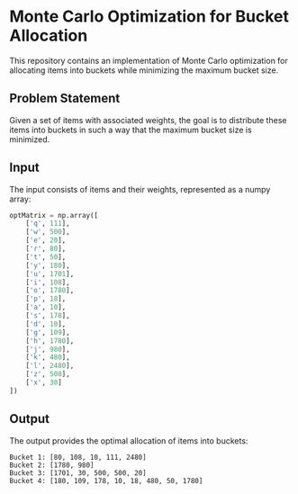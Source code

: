 # Monte Carlo Optimization for Bucket Allocation

This repository contains an implementation of Monte Carlo optimization for allocating items into buckets while minimizing the maximum bucket size.

## Problem Statement

Given a set of items with associated weights, the goal is to distribute these items into buckets in such a way that the maximum bucket size is minimized.

## Input

The input consists of items and their weights, represented as a numpy array:

```python
optMatrix = np.array([
    ['q', 111],
    ['w', 500],
    ['e', 20],
    ['r', 80],
    ['t', 50],
    ['y', 180],
    ['u', 1701],
    ['i', 108],
    ['o', 1780],
    ['p', 18],
    ['a', 10],
    ['s', 178],
    ['d', 10],
    ['g', 109],
    ['h', 1780],
    ['j', 980],
    ['k', 480],
    ['l', 2480],
    ['z', 500],
    ['x', 30]
])
```


## Output

The output provides the optimal allocation of items into buckets:

```
Bucket 1: [80, 108, 10, 111, 2480]
Bucket 2: [1780, 980]
Bucket 3: [1701, 30, 500, 500, 20]
Bucket 4: [180, 109, 178, 10, 18, 480, 50, 1780]
```
